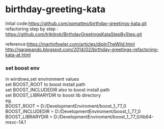 # birthday-greeting-kata
Inital code:https://github.com/xpmatteo/birthday-greetings-kata.git    
refactoring step by step : https://github.com/trikitrok/BirthdayGreetingsKataStepByStep.git    

reference:https://martinfowler.com/articles/dipInTheWild.html     
http://garajeando.blogspot.com/2014/02/birthday-greetings-refactoring-kata-at.html  
 
### set boost env
in windows,set environment values    
set BOOST_ROOT to boost install path    
set BOOST_INCLUDEDIR also to boost install path   
set BOOST_LIBRARYDIR to boost lib directory   
eg.  
BOOST_ROOT = D:/DevelopmentEnviroment/boost_1_77_0  
BOOST_INCLUDEDIR = D:/DevelopmentEnviroment/boost_1_77_0  
BOOST_LIBRARYDIR = D:/DevelopmentEnviroment/boost_1_77_0/lib64-msvc-14.1   


